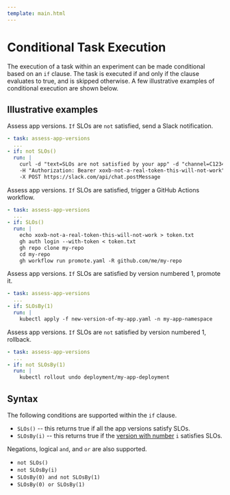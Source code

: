 ```yaml
---
template: main.html
---
```


# Conditional Task Execution
The execution of a task within an experiment can be made conditional based on an `if` clause. The task is executed if and only if the clause evaluates to true, and is skipped otherwise. A few illustrative examples of conditional execution are shown below.

## Illustrative examples

Assess app versions. `If` SLOs are `not` satisfied, send a Slack notification.
```yaml
- task: assess-app-versions
  ...
- if: not SLOs()
  run: |
    curl -d "text=SLOs are not satisfied by your app" -d "channel=C123456" \
    -H "Authorization: Bearer xoxb-not-a-real-token-this-will-not-work" \
    -X POST https://slack.com/api/chat.postMessage  
```

Assess app versions. `If` SLOs are satisfied, trigger a GitHub Actions workflow.
```yaml
- task: assess-app-versions
  ...
- if: SLOs()
  run: |
    echo xoxb-not-a-real-token-this-will-not-work > token.txt
    gh auth login --with-token < token.txt
    gh repo clone my-repo
    cd my-repo
    gh workflow run promote.yaml -R github.com/me/my-repo
```

Assess app versions. `If` SLOs are satisfied by version numbered 1, promote it.
```yaml
- task: assess-app-versions
  ...
- if: SLOsBy(1)
  run: |
    kubectl apply -f new-version-of-my-app.yaml -n my-app-namespace
```

Assess app versions. `If` SLOs are `not` satisfied by version numbered 1, rollback.
```yaml
- task: assess-app-versions
  ...
- if: not SLOsBy(1)
  run: |
    kubectl rollout undo deployment/my-app-deployment
```

## Syntax

The following conditions are supported within the `if` clause.

* `SLOs()` -- this returns true if all the app versions satisfy SLOs.
* `SLOsBy(i)` -- this returns true if the [version with number](versionnumbering.md) `i` satisfies SLOs.

Negations, logical `and`, and `or` are also supported.

* `not SLOs()`
* `not SLOsBy(i)`
* `SLOsBy(0) and not SLOsBy(1)`
* `SLOsBy(0) or SLOsBy(1)`

